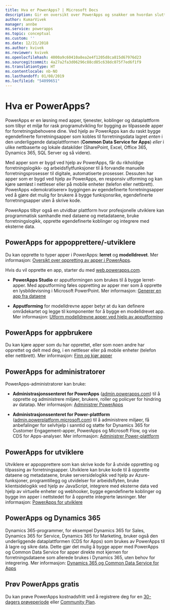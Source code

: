 ```yaml
---
title: Hva er PowerApps? | Microsoft Docs
description: Gir en oversikt over PowerApps og snakker om hvordan sluttbrukere, apputviklere, administratorer og profesjonelle utviklere kan bruke PowerApps.
author: KumarVivek
manager: annbe
ms.service: powerapps
ms.topic: conceptual
ms.custom: ''
ms.date: 12/21/2018
ms.author: kvivek
ms.reviewer: kvivek
ms.openlocfilehash: 4000a9c60410a8ea2e4f1205d8ca815d67976d23
ms.sourcegitcommit: 4a27a2fa3d06296c88cd85c638dc075f7ed6f1f9
ms.translationtype: HT
ms.contentlocale: nb-NO
ms.lasthandoff: 01/08/2019
ms.locfileid: "54099651"
---
```

# <a name="what-is-powerapps"></a>Hva er PowerApps?

PowerApps er en løsning med apper, tjenester, koblinger og dataplattform som tilbyr et miljø for rask programutvikling for bygging av tilpassede apper for forretningsbehovene dine. Ved hjelp av PowerApps kan du raskt bygge egendefinerte forretningsapper som kobles til forretningsdata lagret *enten* i den underliggende dataplattformen (**Common Data Service for Apps**) *eller* i ulike nettbaserte og lokale datakilder (SharePoint, Excel, Office 365, Dynamics 365, SQL Server og så videre). 

Med apper som er bygd ved hjelp av PowerApps, får du rikholdige forretningslogikk- og arbeidsflytfunksjoner til å forvandle manuelle forretningsprosesser til digitale, automatiserte prosesser. Dessuten har apper som er bygd ved hjelp av PowerApps, en responsiv utforming og kan kjøre sømløst i nettleser eller på mobile enheter (telefon eller nettbrett). PowerApps «demokratiserer» byggingen av egendefinerte forretningsapper ved å gjøre det mulig for brukere å bygge funksjonsrike, egendefinerte forretningsapper uten å skrive kode.

PowerApps tilbyr også en utvidbar plattform hvor profesjonelle utviklere kan programmatisk samhandle med dataene og metadataene, bruke forretningslogikk, opprette egendefinerte koblinger og integrere med eksterne data.

## <a name="powerapps-for-app-makerscreators"></a>PowerApps for appopprettere/-utviklere

Du kan opprette to typer apper i PowerApps: **lerret** og **modelldrevet**. Mer informasjon: [Oversikt over oppretting av apper i PowerApps](maker/index.md).

Hvis du vil opprette en app, starter du med [web.powerapps.com](https://web.powerapps.com).

- **PowerApps Studio** er apputformingen som brukes til å bygge lerret-apper. Med apputforming føles oppretting av apper mer som å opprette en lysbildevisning i Microsoft PowerPoint. Mer informasjon: [Generer en app fra dataene](/powerapps/maker/canvas-apps/data-platform-create-app)  

- **Apputforming** for modelldrevne apper betyr at du kan definere områdekartet og legge til komponenter for å bygge en modelldrevet app. Mer informasjon: [Utform modelldrevne apper ved hjelp av apputforming](maker/model-driven-apps/design-custom-business-apps-using-app-designer.md)

## <a name="powerapps-for-app-users"></a>PowerApps for appbrukere

Du kan kjøre apper som du har opprettet, eller som noen andre har opprettet og delt med deg, i en nettleser eller på mobile enheter (telefon eller nettbrett). Mer informasjon: [Finn og kjør apper](user/index.md)

## <a name="powerapps-for-admins"></a>PowerApps for administratorer

PowerApps-administratorer kan bruke:

- **Administrasjonssenteret for PowerApps** ([admin.powerapps.com](https://admin.powerapps.com)) til å opprette og administrere miljøer, brukere, roller og policyer for hindring av datatap. Mer informasjon: [Administrer PowerApps](administrator/admin-guide.md)

- **Administrasjonssenteret for Power-plattform** ([admin.powerplatform.microsoft.com](https://admin.powerplatform.microsoft.com)) til å administrere miljøer, få anbefalinger for selvhjelp i sanntid og støtte for Dynamics 365 for Customer Engagement-apper, PowerApps og Microsoft Flow, og vise CDS for Apps-analyser. Mer informasjon: [Administrer Power-plattform](https://docs.microsoft.com/power-platform/admin/admin-guide)

## <a name="powerapps-for-developers"></a>PowerApps for utviklere

Utviklere er appopprettere som kan skrive kode for å utvide oppretting og tilpassing av forretningsapper. Utviklere kan bruke kode til å opprette dataene og metadataene, bruke serversidelogikk ved hjelp av Azure-funksjoner, programtillegg og utvidelser for arbeidsflyten, bruke klientsidelogikk ved hjelp av JavaScript, integrere med eksterne data ved hjelp av virtuelle enheter og webhooker, bygge egendefinerte koblinger og bygge inn apper i nettstedet for å opprette integrerte løsninger. Mer informasjon: [PowerApps for utviklere](/powerapps/#pivot=home&panel=developer)

## <a name="powerapps-and-dynamics-365"></a>PowerApps og Dynamics 365

Dynamics 365-programmer, for eksempel Dynamics 365 for Sales, Dynamics 365 for Service, Dynamics 365 for Marketing, bruker også den underliggende dataplattformen (CDS for Apps) som brukes av PowerApps til å lagre og sikre data. Dette gjør det mulig å bygge apper med PowerApps og Common Data Service for apper direkte mot kjernen for forretningsdataene som allerede brukes i Dynamics 365, uten behov for integrering. Mer informasjon: [Dynamics 365 og Common Data Service for Apps](maker/common-data-service/data-platform-intro.md#dynamics-365-and-the-common-data-service-for-apps)

## <a name="try-powerapps-for-free"></a>Prøv PowerApps gratis

Du kan prøve PowerApps kostnadsfritt ved å registrere deg for en [30-dagers prøveperiode](maker/signup-for-powerapps.md) eller [Community Plan](maker/dev-community-plan.md).
